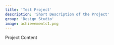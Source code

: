 ```yaml
---
title: 'Test Project'
description: 'Short Description of the Project'
group: 'Design Studio'
image: achievements1.png
---
```


Project Content
